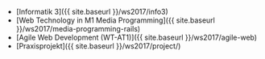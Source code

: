 * [Informatik 3]({{ site.baseurl }}/ws2017/info3)
* [Web Technology in M1 Media Programming]({{ site.baseurl }}/ws2017/media-programming-rails)
* [Agile Web Development (WT-AT1)]({{ site.baseurl }}/ws2017/agile-web)
* [Praxisprojekt]({{ site.baseurl }}/ws2017/project/)
